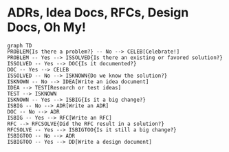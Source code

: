 # ADRs, Idea Docs, RFCs, Design Docs, Oh My!

```mermaid
graph TD
PROBLEM{Is there a problem?} -- No --> CELEB[Celebrate!]
PROBLEM -- Yes --> ISSOLVED{Is there an existing or favored solution?}
ISSOLVED -- Yes --> DOC{Is it documented?}
DOC -- Yes --> CELEB
ISSOLVED -- No --> ISKNOWN{Do we know the solution?}
ISKNOWN -- No --> IDEA[Write an idea document]
IDEA --> TEST[Research or test ideas]
TEST --> ISKNOWN
ISKNOWN -- Yes --> ISBIG{Is it a big change?}
ISBIG -- No --> ADR[Write an ADR]
DOC -- No --> ADR
ISBIG -- Yes --> RFC[Write an RFC]
RFC --> RFCSOLVE{Did the RFC result in a solution?}
RFCSOLVE -- Yes --> ISBIGTOO{Is it still a big change?}
ISBIGTOO -- No --> ADR
ISBIGTOO -- Yes --> DD[Write a design document]
```
<!--stackedit_data:
eyJoaXN0b3J5IjpbLTE3Mzc5MDkzNTksMzg3OTg3ODAxLDE4MT
Y3MjI2NzgsLTE2MTI3OTYxNjVdfQ==
-->